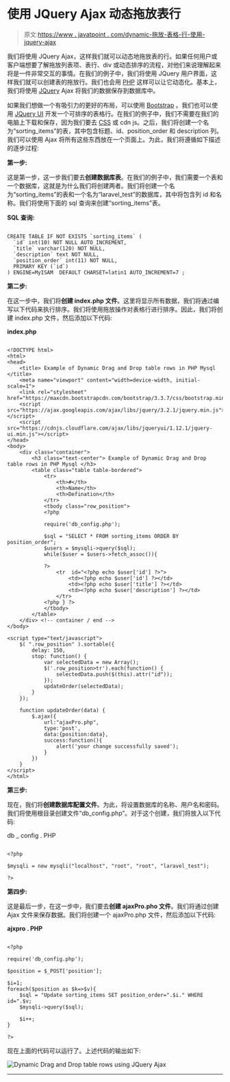 # 使用 JQuery Ajax 动态拖放表行

> 原文:[https://www . javatpoint . com/dynamic-拖放-表格-行-使用-jquery-ajax](https://www.javatpoint.com/dynamic-drag-and-drop-table-rows-using-jquery-ajax)

我们将使用 JQuery Ajax，这样我们就可以动态地拖放表的行。如果任何用户或客户端想要了解拖放列表项、表行、div 或动态排序的流程，对他们来说理解起来将是一件非常交互的事情。在我们的例子中，我们将使用 JQuery 用户界面，这样我们就可以创建表的拖放行。我们也会用 [PHP](https://www.javatpoint.com/php-tutorial) 这样可以让它动态化。基本上，我们将使用 [JQuery](https://www.javatpoint.com/jquery-tutorial) Ajax 将我们的数据保存到数据库中。

如果我们想做一个有吸引力的更好的布局，可以使用 [Bootstrap](https://www.javatpoint.com/bootstrap-tutorial) 。我们也可以使用 [JQuery UI](https://www.javatpoint.com/jquery-ui-tutorial) 开发一个可排序的表格行。在我们的例子中，我们不需要在我们的电脑上下载和保存，因为我们要去 [CSS](https://www.javatpoint.com/css-tutorial) 或 cdn js。之后，我们将创建一个名为“sorting_items”的表，其中包含标题、id、position_order 和 description 列。我们可以使用 Ajax 将所有这些东西放在一个页面上。为此，我们将遵循如下描述的逐步过程:

**第一步:**

这是第一步，这一步我们要去**创建数据库表**。在我们的例子中，我们需要一个表和一个数据库，这就是为什么我们将创建两者。我们将创建一个名为“sorting_items”的表和一个名为“laravel_test”的数据库，其中将包含列 id 和名称。我们将使用下面的 sql 查询来创建“sorting_items”表。

**SQL 查询:**

```

CREATE TABLE IF NOT EXISTS `sorting_items` (
  `id` int(10) NOT NULL AUTO_INCREMENT,
  `title` varchar(120) NOT NULL,
  `description` text NOT NULL,
  `position_order` int(11) NOT NULL,
  PRIMARY KEY (`id`)
) ENGINE=MyISAM  DEFAULT CHARSET=latin1 AUTO_INCREMENT=7 ;

```

**第二步:**

在这一步中，我们将**创建 index.php 文件**。这里将显示所有数据，我们将通过编写以下代码来执行排序。我们将使用拖放操作对表格行进行排序。因此，我们将创建 index.php 文件，然后添加以下代码:

**index.php**

```

<!DOCTYPE html>
<html>
<head>
    <title> Example of Dynamic Drag and Drop table rows in PHP Mysql </title>
    <meta name="viewport" content="width=device-width, initial-scale=1">
    <link rel="stylesheet" href="https://maxcdn.bootstrapcdn.com/bootstrap/3.3.7/css/bootstrap.min.css">
    <script src="https://ajax.googleapis.com/ajax/libs/jquery/3.2.1/jquery.min.js"></script>
    <script src="https://cdnjs.cloudflare.com/ajax/libs/jqueryui/1.12.1/jquery-ui.min.js"></script>
</head>
<body>
    <div class="container">
        <h3 class="text-center"> Example of Dynamic Drag and Drop table rows in PHP Mysql </h3>
        <table class="table table-bordered">
            <tr>
                <th>#</th>
                <th>Name</th>
                <th>Defination</th>
            </tr>
            <tbody class="row_position">
            <?php

            require('db_config.php');

            $sql = "SELECT * FROM sorting_items ORDER BY position_order";
            $users = $mysqli->query($sql);
            while($user = $users->fetch_assoc()){

            ?>
                <tr  id="<?php echo $user['id'] ?>">
                    <td><?php echo $user['id'] ?></td>
                    <td><?php echo $user['title'] ?></td>
                    <td><?php echo $user['description'] ?></td>
                </tr>
            <?php } ?>
            </tbody>
        </table>
    </div> <!-- container / end -->
</body>

<script type="text/javascript">
    $( ".row_position" ).sortable({
        delay: 150,
        stop: function() {
            var selectedData = new Array();
            $('.row_position>tr').each(function() {
                selectedData.push($(this).attr("id"));
            });
            updateOrder(selectedData);
        }
    });

    function updateOrder(data) {
        $.ajax({
            url:"ajaxPro.php",
            type:'post',
            data:{position:data},
            success:function(){
                alert('your change successfully saved');
            }
        })
    }
</script>
</html>

```

**第三步:**

现在，我们将**创建数据库配置文件**。为此，将设置数据库的名称、用户名和密码。我们将使用根目录创建文件“db_config.php”。对于这个创建，我们将放入以下代码:

db _ config . PHP

```

<?php

$mysqli = new mysqli("localhost", "root", "root", "laravel_test");

?>

```

**第四步:**

这是最后一步，在这一步中，我们要去**创建 ajaxPro.pho 文件**。我们将通过创建 Ajax 文件来保存数据。我们将创建一个 ajaxPro.php 文件，然后添加以下代码:

**ajxpro . PHP**

```

<?php 

require('db_config.php');

$position = $_POST['position'];

$i=1;
foreach($position as $k=>$v){
    $sql = "Update sorting_items SET position_order=".$i." WHERE id=".$v;
    $mysqli->query($sql);

	$i++;
}

?>

```

现在上面的代码可以运行了。上述代码的输出如下:

![Dynamic Drag and Drop table rows using JQuery Ajax](../Images/46e8f08d4e346111838af9c1920722da.png)

* * *